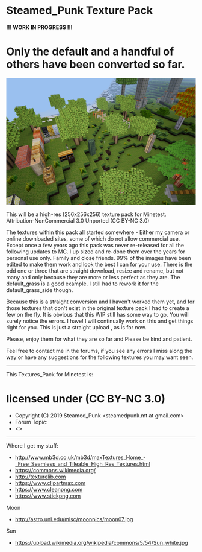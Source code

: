 # Steamed_Punk Texture Pack

**!!! WORK IN PROGRESS !!!**

# Only the default and a handful of others have been converted so far.

![Image description](https://raw.githubusercontent.com/Steamed-Punk/SteamedPunk-TexturePack/master/screenshot.png?token=ANDKMR4RNNHZE3FLBSRPMPK5OUV3U)

This will be a high-res (256x256x256) texture pack for Minetest.
Attribution-NonCommercial 3.0 Unported (CC BY-NC 3.0)

The textures within this pack all started somewhere - Either my camera or online downloaded sites, some of which do not allow commercial use.
Except once a few years ago this pack was never re-released for all the following updates to MC. I up sized and re-done them over the years for personal use only. Family and close friends.
99% of the images have been edited to make them work and look the best I can for your use. There is the odd one or three that are straight download, resize and rename, but not many and only because they are more or less perfect as they are. The default_grass is a good example. I still had to rework it for the default_grass_side though.

Because this is a straight conversion and I haven't worked them yet, and for those textures that don't exist in the original texture pack I had to create a few on the fly. It is obvious that this WIP still has some way to go. You will surely notice the errors. I have! I will continually work on this and get things right for you. This is just a straight upload , as is for now.

Please, enjoy them for what they are so far and Please be kind and patient.

Feel free to contact me in the forums, if you see any errors I miss along the way or have any suggestions for the following textures you may want seen.

---------------------------------------------------------------------------

This Textures_Pack for Minetest is:
# licensed under (CC BY-NC 3.0)
- Copyright (C) 2019 Steamed_Punk <steamedpunk.mt at gmail.com>
- Forum Topic:
- <>

---------------------------------------------------------------------------

Where I get my stuff:

- http://www.mb3d.co.uk/mb3d/maxTextures_Home_-_Free_Seamless_and_Tileable_High_Res_Textures.html
- https://commons.wikimedia.org/
- http://texturelib.com
- https://www.clipartmax.com
- https://www.cleanpng.com
- https://www.stickpng.com

Moon
- http://astro.unl.edu/misc/moonpics/moon07.jpg

Sun
- https://upload.wikimedia.org/wikipedia/commons/5/54/Sun_white.jpg
